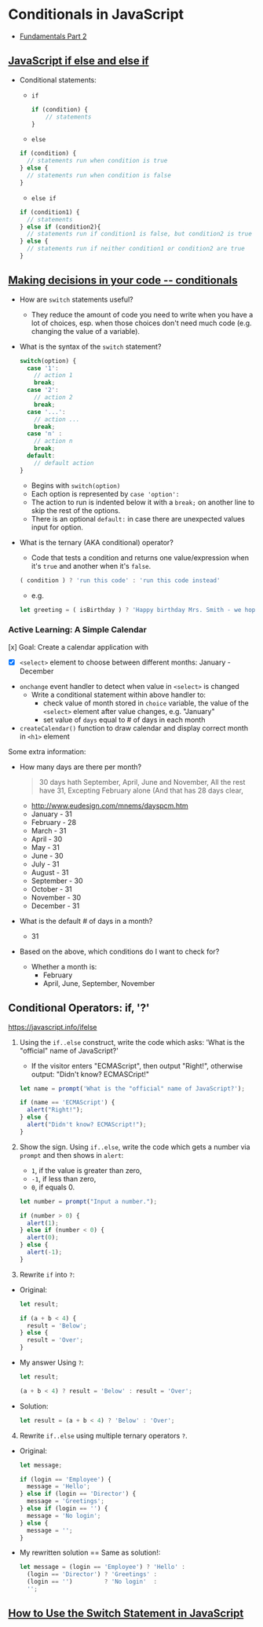 # Conditionals in JavaScript

- [Fundamentals Part 2](https://www.theodinproject.com/courses/web-development-101/lessons/fundamentals-part-2)

## [JavaScript if else and else if](https://www.w3schools.com/js/js_if_else.asp)

- Conditional statements:

  - `if`

    ```JavaScript
    if (condition) {
        // statements
    }
    ```

  - `else`

  ```JavaScript
  if (condition) {
    // statements run when condition is true
  } else {
    // statements run when condition is false
  }
  ```

  - `else if`

  ```Javascript
  if (condition1) {
    // statements
  } else if (condition2){
    // statements run if condition1 is false, but condition2 is true
  } else {
    // statements run if neither condition1 or condition2 are true
  }
  ```

## [Making decisions in your code -- conditionals](https://developer.mozilla.org/en-US/docs/Learn/JavaScript/Building_blocks/conditionals)

- How are `switch` statements useful?

  - They reduce the amount of code you need to write when you have a lot of choices, esp. when those choices don't need much code (e.g. changing the value of a variable).

- What is the syntax of the `switch` statement?

  ```JavaScript
  switch(option) {
    case '1':
      // action 1
      break;
    case '2':
      // action 2
      break;
    case '...':
      // action ...
      break;
    case 'n' :
      // action n
      break;
    default:
      // default action
  }
  ```

  - Begins with `switch(option)`
  - Each option is represented by `case 'option':`
  - The action to run is indented below it with a `break;` on another line to skip the rest of the options.
  - There is an optional `default:` in case there are unexpected values input for option.

- What is the ternary (AKA conditional) operator?

  - Code that tests a condition and returns one value/expression when it's `true` and another when it's `false`.

  ```JavaScript
  ( condition ) ? 'run this code' : 'run this code instead'
  ```

  - e.g.

  ```JavaScript
  let greeting = ( isBirthday ) ? 'Happy birthday Mrs. Smith - we hope you have a great day!' : 'Good morning Mrs. Smith.';
  ```

### Active Learning: A Simple Calendar

[x] Goal: Create a calendar application with

- [x] `<select>` element to choose between different months: January - December
- `onchange` event handler to detect when value in `<select>` is changed
  - Write a conditional statement within above handler to:
    - check value of month stored in `choice` variable, the value of the `<select>` element after value changes, e.g. "January"
    - set value of `days` equal to # of days in each month
- `createCalendar()` function to draw calendar and display correct month in `<h1>` element

Some extra information:

- How many days are there per month?
  > 30 days hath September,
  > April, June and November,
  > All the rest have 31,
  > Excepting February alone
  > (And that has 28 days clear,
  - http://www.eudesign.com/mnems/dayspcm.htm
  - January - 31
  - February - 28
  - March - 31
  - April - 30
  - May - 31
  - June - 30
  - July - 31
  - August - 31
  - September - 30
  - October - 31
  - November - 30
  - December - 31
- What is the default # of days in a month? 
  - 31

- Based on the above, which conditions do I want to check for?
  - Whether a month is:
    - February
    - April, June, September, November


## Conditional Operators: if, '?' 

https://javascript.info/ifelse

1. Using the `if..else` construct, write the code which asks: 'What is the "official" name of JavaScript?'
    - If the visitor enters "ECMAScript", then output "Right!", otherwise output: "Didn't know? ECMASCript!"
    
    ```JavaScript
    let name = prompt('What is the "official" name of JavaScript?'); 

    if (name == 'ECMAScript') {
      alert("Right!"); 
    } else {
      alert("Didn't know? ECMAScript!"); 
    }
    ```

2. Show the sign. Using `if..else`, write the code which gets a number via `prompt` and then shows in `alert`: 
    - `1`, if the value is greater than zero, 
    - `-1`, if less than zero, 
    - `0`, if equals 0. 

    ```JavaScript
    let number = prompt("Input a number.");

    if (number > 0) {
      alert(1); 
    } else if (number < 0) {
      alert(0);
    } else {
      alert(-1); 
    }
    ```

3. Rewrite `if` into `?`: 
  - Original: 

    ```JavaScript
    let result; 
    
    if (a + b < 4) {
      result = 'Below';
    } else {
      result = 'Over';
    }
    ```

  - My answer Using `?`: 
    
    ```JavaScript
    let result; 

    (a + b < 4) ? result = 'Below' : result = 'Over'; 
    ```
  
  - Solution: 
    
    ```JavaScript
    let result = (a + b < 4) ? 'Below' : 'Over'; 
    ```   

4. Rewrite `if..else` using multiple ternary operators `?`. 

  - Original: 

    ```JavaScript
    let message; 

    if (login == 'Employee') {
      message = 'Hello'; 
    } else if (login == 'Director') {
      message = 'Greetings'; 
    } else if (login == '') {
      message = 'No login'; 
    } else {
      message = ''; 
    }
    ``` 

  - My rewritten solution == Same as solution!: 
    
    ```JavaScript
    let message = (login == 'Employee') ? 'Hello' : 
      (login == 'Director') ? 'Greetings' : 
      (login == '')         ? 'No login'  : 
      ''; 
    ``` 

## [How to Use the Switch Statement in JavaScript](https://www.digitalocean.com/community/tutorials/how-to-use-the-switch-statement-in-javascript)

